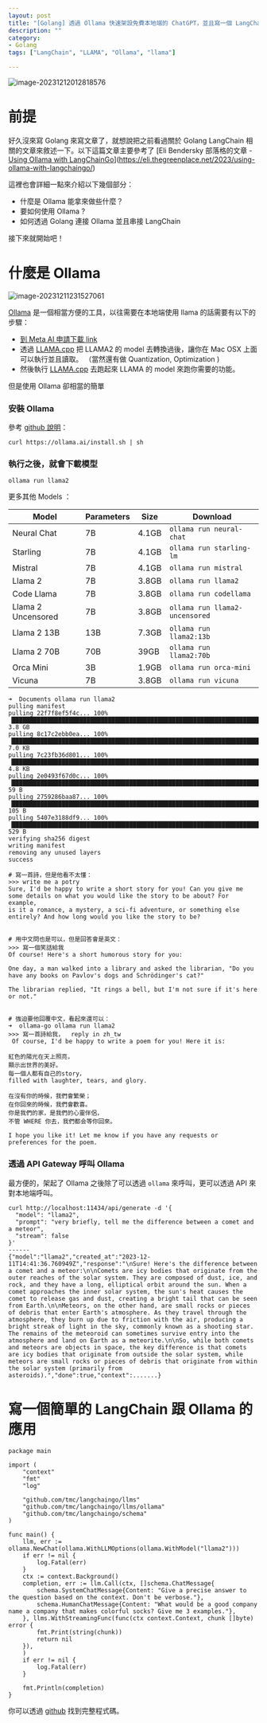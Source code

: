 ```yaml
---
layout: post
title: "[Golang] 透過 Ollama 快速架設免費本地端的 ChatGPT，並且寫一個 LangChainGo 的應用"
description: ""
category: 
- Golang
tags: ["LangChain", "LLAMA", "Ollama", "llama"]

---
```


![image-20231212012818576](../images/2022/image-20231212012818576.png)



# 前提

好久沒來寫 Golang 來寫文章了，就想說把之前看過關於 Golang LangChain 相關的文章來敘述一下。以下這篇文章主要參考了 [Eli Bendersky 部落格的文章 - [Using Ollama with LangChainGo](https://eli.thegreenplace.net/2023/using-ollama-with-langchaingo/)](https://eli.thegreenplace.net/2023/using-ollama-with-langchaingo/)

 這裡也會詳細一點來介紹以下幾個部分：

- 什麼是 Ollama 能拿來做些什麼？
- 要如何使用 Ollama ?
- 如何透過 Golang 連接 Ollama 並且串接 LangChain 

接下來就開始吧！



# 什麼是 Ollama

![image-20231211231527061](../images/2022/image-20231211231527061.png)

[Ollama](https://ollama.ai/) 是一個相當方便的工具，以往需要在本地端使用 llama 的話需要有以下的步驟：

- [到 Meta AI 申請下載 link](https://ai.meta.com/llama/)
- 透過 [LLAMA.cpp](https://github.com/ggerganov/llama.cpp) 把 LLAMA2 的 model 去轉換過後，讓你在 Mac OSX 上面可以執行並且讀取。 （當然還有做 Quantization, Optimization )
- 然後執行  [LLAMA.cpp](https://github.com/ggerganov/llama.cpp) 去跑起來 LLAMA 的 model 來跑你需要的功能。



但是使用 Ollama 卻相當的簡單

### 安裝 Ollama 

參考 [github 說明](https://github.com/jmorganca/ollama)：

```
curl https://ollama.ai/install.sh | sh
```

### 執行之後，就會下載模型

```
ollama run llama2
```

更多其他 Models ：

| Model              | Parameters | Size  | Download                       |
| ------------------ | ---------- | ----- | ------------------------------ |
| Neural Chat        | 7B         | 4.1GB | `ollama run neural-chat`       |
| Starling           | 7B         | 4.1GB | `ollama run starling-lm`       |
| Mistral            | 7B         | 4.1GB | `ollama run mistral`           |
| Llama 2            | 7B         | 3.8GB | `ollama run llama2`            |
| Code Llama         | 7B         | 3.8GB | `ollama run codellama`         |
| Llama 2 Uncensored | 7B         | 3.8GB | `ollama run llama2-uncensored` |
| Llama 2 13B        | 13B        | 7.3GB | `ollama run llama2:13b`        |
| Llama 2 70B        | 70B        | 39GB  | `ollama run llama2:70b`        |
| Orca Mini          | 3B         | 1.9GB | `ollama run orca-mini`         |
| Vicuna             | 7B         | 3.8GB | `ollama run vicuna`            |

```
➜  Documents ollama run llama2
pulling manifest
pulling 22f7f8ef5f4c... 100% ▕██████████████████████████████████████████████████████████████████████████████████▏ 3.8 GB
pulling 8c17c2ebb0ea... 100% ▕██████████████████████████████████████████████████████████████████████████████████▏ 7.0 KB
pulling 7c23fb36d801... 100% ▕██████████████████████████████████████████████████████████████████████████████████▏ 4.8 KB
pulling 2e0493f67d0c... 100% ▕██████████████████████████████████████████████████████████████████████████████████▏   59 B
pulling 2759286baa87... 100% ▕██████████████████████████████████████████████████████████████████████████████████▏  105 B
pulling 5407e3188df9... 100% ▕██████████████████████████████████████████████████████████████████████████████████▏  529 B
verifying sha256 digest
writing manifest
removing any unused layers
success

# 寫一首詩，但是他看不太懂：
>>> write me a potry
Sure, I'd be happy to write a short story for you! Can you give me some details on what you would like the story to be about? For example,
is it a romance, a mystery, a sci-fi adventure, or something else entirely? And how long would you like the story to be?


# 用中文問也是可以，但是回答會是英文：
>>> 寫一個笑話給我
Of course! Here's a short humorous story for you:

One day, a man walked into a library and asked the librarian, "Do you have any books on Pavlov's dogs and Schrödinger's cat?"

The librarian replied, "It rings a bell, but I'm not sure if it's here or not."


# 強迫要他回覆中文，看起來還可以：
➜  ollama-go ollama run llama2
>>> 寫一首詩給我，  reply in zh_tw
 Of course, I'd be happy to write a poem for you! Here it is:

紅色的陽光在天上照亮，
顯示出世界的美好。
每一個人都有自己的story，
filled with laughter, tears, and glory.

在沒有你的時候，我們會繁榮；
在你回來的時候，我們會歡喜。
你是我們的家，是我們的心靈伴侶，
不管 WHERE 你去，我們都会等你回來。

I hope you like it! Let me know if you have any requests or preferences for the poem.
```



### 透過 API Gateway 呼叫 Ollama

最方便的，架起了 Ollama 之後除了可以透過 `ollama` 來呼叫，更可以透過 API 來對本地端呼叫。

```
curl http://localhost:11434/api/generate -d '{
  "model": "llama2",
  "prompt": "very briefly, tell me the difference between a comet and a meteor",
  "stream": false
}'
------
{"model":"llama2","created_at":"2023-12-11T14:41:36.760949Z","response":"\nSure! Here's the difference between a comet and a meteor:\n\nComets are icy bodies that originate from the outer reaches of the solar system. They are composed of dust, ice, and rock, and they have a long, elliptical orbit around the sun. When a comet approaches the inner solar system, the sun's heat causes the comet to release gas and dust, creating a bright tail that can be seen from Earth.\n\nMeteors, on the other hand, are small rocks or pieces of debris that enter Earth's atmosphere. As they travel through the atmosphere, they burn up due to friction with the air, producing a bright streak of light in the sky, commonly known as a shooting star. The remains of the meteoroid can sometimes survive entry into the atmosphere and land on Earth as a meteorite.\n\nSo, while both comets and meteors are objects in space, the key difference is that comets are icy bodies that originate from outside the solar system, while meteors are small rocks or pieces of debris that originate from within the solar system (primarily from asteroids).","done":true,"context":.......}
```

# 寫一個簡單的 LangChain 跟 Ollama 的應用

```
package main

import (
	"context"
	"fmt"
	"log"

	"github.com/tmc/langchaingo/llms"
	"github.com/tmc/langchaingo/llms/ollama"
	"github.com/tmc/langchaingo/schema"
)

func main() {
	llm, err := ollama.NewChat(ollama.WithLLMOptions(ollama.WithModel("llama2")))
	if err != nil {
		log.Fatal(err)
	}
	ctx := context.Background()
	completion, err := llm.Call(ctx, []schema.ChatMessage{
		schema.SystemChatMessage{Content: "Give a precise answer to the question based on the context. Don't be verbose."},
		schema.HumanChatMessage{Content: "What would be a good company name a company that makes colorful socks? Give me 3 examples."},
	}, llms.WithStreamingFunc(func(ctx context.Context, chunk []byte) error {
		fmt.Print(string(chunk))
		return nil
	}),
	)
	if err != nil {
		log.Fatal(err)
	}

	fmt.Println(completion)
}

```

你可以透過 [github](https://github.com/kkdai/ollama-go) 找到完整程式碼。
